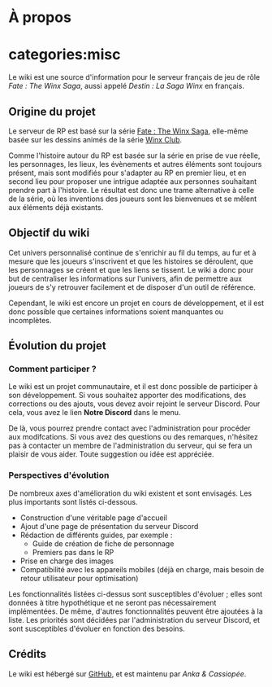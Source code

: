 # À propos

# categories:misc

Le wiki est une source d'information pour le serveur français de jeu de rôle *Fate : The Winx Saga*, aussi appelé *Destin : La Saga Winx* en français.

## Origine du projet

Le serveur de RP est basé sur la série [Fate : The Winx Saga](https://fr.wikipedia.org/wiki/Destin_:_La_Saga_Winx "Série télévisée italo-britannique"), elle-même basée sur les dessins animés de la série [Winx Club](https://fr.wikipedia.org/wiki/Winx_Club "Série télévisée d'animation italienne pour la jeunesse").

Comme l'histoire autour du RP est basée sur la série en prise de vue réelle, les personnages, les lieux, les évènements et autres éléments sont toujours présent, mais sont modifiés pour s'adapter au RP en premier lieu, et en second lieu pour proposer une intrigue adaptée aux personnes souhaitant prendre part à l'histoire. Le résultat est donc une trame alternative à celle de la série, où les inventions des joueurs sont les bienvenues et se mêlent aux éléments déjà existants.

## Objectif du wiki

Cet univers personnalisé continue de s'enrichir au fil du temps, au fur et à mesure que les joueurs s'inscrivent et que les histoires se déroulent, que les personnages se créent et que les liens se tissent. Le wiki a donc pour but de centraliser les informations sur l'univers, afin de permettre aux joueurs de s'y retrouver facilement et de disposer d'un outil de référence.

Cependant, le wiki est encore un projet en cours de développement, et il est donc possible que certaines informations soient manquantes ou incomplètes.

## Évolution du projet

### Comment participer ?

Le wiki est un projet communautaire, et il est donc possible de participer à son développement. Si vous souhaitez apporter des modifications, des corrections ou des ajouts, vous devez avoir rejoint le serveur Discord. Pour cela, vous avez le lien **Notre Discord** dans le menu.

De là, vous pourrez prendre contact avec l'administration pour procéder aux modifcations. Si vous avez des questions ou des remarques, n'hésitez pas à contacter un membre de l'administration du serveur, qui se fera un plaisir de vous aider. Toute suggestion ou idée est appréciée.

### Perspectives d'évolution

De nombreux axes d'amélioration du wiki existent et sont envisagés. Les plus importants sont listés ci-dessous.

* Construction d'une véritable page d'accueil
* Ajout d'une page de présentation du serveur Discord
* Rédaction de différents guides, par exemple :
    - Guide de création de fiche de personnage
    - Premiers pas dans le RP
* Prise en charge des images
* Compatibilité avec les appareils mobiles (déjà en charge, mais besoin de retour utilisateur pour optimisation)

Les fonctionnalités listées ci-dessus sont susceptibles d'évoluer ; elles sont données à titre hypothétique et ne seront pas nécessairement implémentées. De même, d'autres fonctionnalités peuvent être ajoutées à la liste. Les priorités sont décidées par l'administration du serveur Discord, et sont susceptibles d'évoluer en fonction des besoins.

## Crédits

Le wiki est hébergé sur [GitHub](https://github.com/a-nka/a-nka.github.io "Dépôt GitHub du wiki"), et est maintenu par *Anka & Cassiopée*.